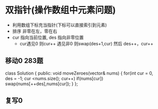 # 双指针(操作数组中元素问题)

- 利用数组下标充当指针(下标可以直接索引到元素)
-  排序 非零在左，零在右
- cur 指向当前位置, des 指向非零位置
  - cur遇见0 则cur++   遇见非0 则swap(des+1,cur) 然后 des++，cur++


## 移动0  283题

class Solution {
public:
    void moveZeroes(vector<int>& nums) 
    {
        for(int cur = 0, des = -1; cur <nums.size(); cur++)
           if(nums[cur])
            swap(nums[++des],nums[cur]);
    }
};

## 复写0 

  